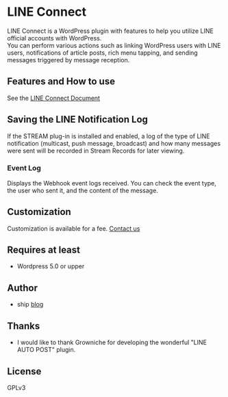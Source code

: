 # LINE Connect 
LINE Connect is a WordPress plugin with features to help you utilize LINE official accounts with WordPress.  
You can perform various actions such as linking WordPress users with LINE users, notifications of article posts, rich menu tapping, and sending messages triggered by message reception.  

## Features and How to use
See the [LINE Connect Document](https://lc.shipweb.jp/en/)

## Saving the LINE Notification Log
If the STREAM plug-in is installed and enabled, a log of the type of LINE notification (multicast, push message, broadcast) and how many messages were sent will be recorded in Stream Records for later viewing.
### Event Log
Displays the Webhook event logs received. You can check the event type, the user who sent it, and the content of the message.

## Customization
Customization is available for a fee. [Contact us](https://blog.shipweb.jp/contact)

## Requires at least
* Wordpress 5.0 or upper

## Author
* ship [blog](https://blog.shipweb.jp/)

## Thanks
* I would like to thank Growniche for developing the wonderful "LINE AUTO POST" plugin.

## License
GPLv3